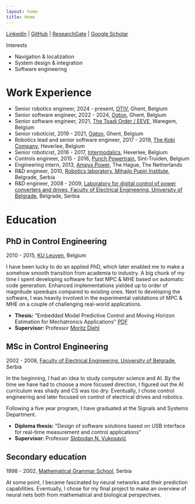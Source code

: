 ```yaml
---
layout: home
title: Home
---
```


[LinkedIn](https://www.linkedin.com/in/mvukov/) |
[GitHub](https://github.com/mvukov) |
[ResearchGate](https://www.researchgate.net/profile/Milan_Vukov) |
[Google Scholar](https://scholar.google.com/citations?user=gnSTyOMAAAAJ&hl=en&oi=ao)

Interests

* Navigation & localization
* System design & integration
* Software engineering

# Work Experience

* Senior robotics engineer, 2024 - present, [OTIV](http://www.otiv.ai), Ghent, Belgium
* Senior software engineer, 2022 - 2024, [Oqton](http://www.oqton.com), Ghent, Belgium
* Senior software engineer, 2021, [The Toadi Order / EEVE](http://www.eeve.com/), Waregem, Belgium
* Senior roboticist, 2019 - 2021, [Oqton](http://www.oqton.com), Ghent, Belgium
* Robotics lead and senior software engineer, 2017 - 2019, [The Kobi Company](http://www.thekobi.com), Heverlee, Belgium
* Senior roboticist, 2016 - 2017, [Intermodalics](http://www.intermodalics.eu), Heverlee, Belgium
* Controls engineer, 2015 - 2016, [Punch Powertrain](http://www.punchpowertrain.com), Sint-Truiden, Belgium
* Engineering intern, 2013, [Ampyx Power](http://www.ampyxpower.com), The Hague, The Netherlands
* R&D engineer, 2010, [Robotics laboratory, Mihajlo Pupin Institute](http://www.pupin.rs/en), Belgrade, Serbia
* R&D engineer, 2008 - 2009, [Laboratory for digital control of power converters and drives, Faculty of Electrical Engineering, University of Belgrade](https://www.etf.bg.ac.rs/en), Belgrade, Serbia

# Education

## PhD in Control Engineering

2010 - 2015, [KU Leuven](http://www.kuleuven.be/), Belgium

I have been lucky to do an applied PhD, which later enabled me to make a somehow smooth transition from academia to industry. A big chunk of my time I spent developing software for fast MPC & MHE based on automatic code generation. Enhanced implementations yielded up to order of magnitude speedups compared to existing ones. Next to developing the software, I was heavily involved in the experimental validations of MPC & MHE on a couple of challenging real-world applications.

* **Thesis:** "Embedded Model Predictive Control and Moving Horizon Estimation for Mechatronics Applications" [PDF](ftp://ftp.esat.kuleuven.be/pub/SISTA/mvukov/reports/thesis_final_print.pdf)
* **Supervisor:** Professor [Moritz Diehl](http://www.syscop.de)

## MSc in Control Engineering

2002 - 2008, [Faculty of Electrical Engineering, University of Belgrade](https://www.etf.bg.ac.rs/en), Serbia

In the beginning, I had an idea to study computer science and AI. By the time we have had to choose a more focused direction, I figured out the AI curriculum was shady and CS was too dry. Eventually, I chose control engineering and later focused on control of electrical drives and robotics.

Following a five year program, I have graduated at the Signals and Systems Department.

* **Diploma thesis:** "Design of software solutions based on USB interface for real-time measurement and control applications"
* **Supervisor:** Professor [Slobodan N. Vukosavić](http://vukosavic.etf.bg.ac.rs)

## Secondary education

1998 - 2002, [Mathematical Grammar School](http://www.mg.edu.rs/en), Serbia

At some point, I became fascinated by neural networks and their prediction capabilities. Eventually, I chose for my final project to make an overview of neural nets both from mathematical and biological perspectives.
